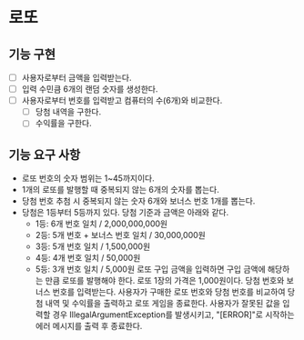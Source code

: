 # 로또

## 기능 구현
- [ ] 사용자로부터 금액을 입력받는다.
- [ ] 입력 수민큼 6개의 랜덤 숫자를 생성한다.
- [ ] 사용자로부터 번호를 입력받고 컴퓨터의 수(6개)와 비교한다.
  - [ ] 당첨 내역을 구한다.
  - [ ] 수익률을 구한다.

## 기능 요구 사항
- 로또 번호의 숫자 범위는 1~45까지이다.
- 1개의 로또를 발행할 때 중복되지 않는 6개의 숫자를 뽑는다.
- 당첨 번호 추첨 시 중복되지 않는 숫자 6개와 보너스 번호 1개를 뽑는다.
- 당첨은 1등부터 5등까지 있다. 당첨 기준과 금액은 아래와 같다.
  - 1등: 6개 번호 일치 / 2,000,000,000원
  - 2등: 5개 번호 + 보너스 번호 일치 / 30,000,000원
  - 3등: 5개 번호 일치 / 1,500,000원
  - 4등: 4개 번호 일치 / 50,000원
  - 5등: 3개 번호 일치 / 5,000원
    로또 구입 금액을 입력하면 구입 금액에 해당하는 만큼 로또를 발행해야 한다.
    로또 1장의 가격은 1,000원이다.
    당첨 번호와 보너스 번호를 입력받는다.
    사용자가 구매한 로또 번호와 당첨 번호를 비교하여 당첨 내역 및 수익률을 출력하고 로또 게임을 종료한다.
    사용자가 잘못된 값을 입력할 경우 IllegalArgumentException를 발생시키고, "[ERROR]"로 시작하는 에러 메시지를 출력 후 종료한다.